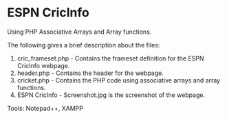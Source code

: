 # ESPN CricInfo

Using PHP Associative Arrays and Array functions.

The following gives a brief description about the files:

1. cric_frameset.php - Contains the frameset definition for the ESPN CricInfo webpage.
2. header.php - Contains the header for the webpage.
3. cricket.php - Contains the PHP code using associative arrays and array functions.
4. ESPN CricInfo - Screenshot.jpg is the screenshot of the webpage.

Tools: Notepad++, XAMPP
